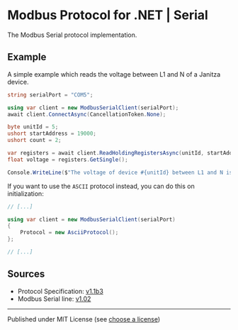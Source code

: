 # Modbus Protocol for .NET | Serial

The Modbus Serial protocol implementation.

## Example

A simple example which reads the voltage between L1 and N of a Janitza device.

```csharp
string serialPort = "COM5";

using var client = new ModbusSerialClient(serialPort);
await client.ConnectAsync(CancellationToken.None);

byte unitId = 5;
ushort startAddress = 19000;
ushort count = 2;

var registers = await client.ReadHoldingRegistersAsync(unitId, startAddress, count);
float voltage = registers.GetSingle();

Console.WriteLine($"The voltage of device #{unitId} between L1 and N is: {voltage:N2}V");
```

If you want to use the `ASCII` protocol instead, you can do this on initialization:

```csharp
// [...]

using var client = new ModbusSerialClient(serialPort)
{
	Protocol = new AsciiProtocol();
};

// [...]
```


## Sources

- Protocol Specification: [v1.1b3]
- Modbus Serial line: [v1.02]


---

Published under MIT License (see [choose a license])



[v1.1b3]:           https://modbus.org/docs/Modbus_Application_Protocol_V1_1b3.pdf
[v1.02]:            https://modbus.org/docs/Modbus_over_serial_line_V1_02.pdf
[choose a license]: https://choosealicense.com/licenses/mit/
